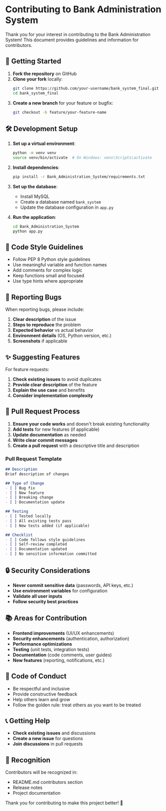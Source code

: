 # Contributing to Bank Administration System

Thank you for your interest in contributing to the Bank Administration System! This document provides guidelines and information for contributors.

## 🚀 Getting Started

1. **Fork the repository** on GitHub
2. **Clone your fork** locally:
   ```bash
   git clone https://github.com/your-username/bank_system_final.git
   cd bank_system_final
   ```
3. **Create a new branch** for your feature or bugfix:
   ```bash
   git checkout -b feature/your-feature-name
   ```

## 🛠️ Development Setup

1. **Set up a virtual environment**:
   ```bash
   python -m venv venv
   source venv/bin/activate  # On Windows: venv\Scripts\activate
   ```

2. **Install dependencies**:
   ```bash
   pip install -r Bank_Administration_System/requirements.txt
   ```

3. **Set up the database**:
   - Install MySQL
   - Create a database named `bank_system`
   - Update the database configuration in `app.py`

4. **Run the application**:
   ```bash
   cd Bank_Administration_System
   python app.py
   ```

## 📝 Code Style Guidelines

- Follow PEP 8 Python style guidelines
- Use meaningful variable and function names
- Add comments for complex logic
- Keep functions small and focused
- Use type hints where appropriate

## 🐛 Reporting Bugs

When reporting bugs, please include:

1. **Clear description** of the issue
2. **Steps to reproduce** the problem
3. **Expected behavior** vs actual behavior
4. **Environment details** (OS, Python version, etc.)
5. **Screenshots** if applicable

## ✨ Suggesting Features

For feature requests:

1. **Check existing issues** to avoid duplicates
2. **Provide clear description** of the feature
3. **Explain the use case** and benefits
4. **Consider implementation complexity**

## 🔄 Pull Request Process

1. **Ensure your code works** and doesn't break existing functionality
2. **Add tests** for new features (if applicable)
3. **Update documentation** as needed
4. **Write clear commit messages**
5. **Create a pull request** with a descriptive title and description

### Pull Request Template

```markdown
## Description
Brief description of changes

## Type of Change
- [ ] Bug fix
- [ ] New feature
- [ ] Breaking change
- [ ] Documentation update

## Testing
- [ ] Tested locally
- [ ] All existing tests pass
- [ ] New tests added (if applicable)

## Checklist
- [ ] Code follows style guidelines
- [ ] Self-review completed
- [ ] Documentation updated
- [ ] No sensitive information committed
```

## 🔒 Security Considerations

- **Never commit sensitive data** (passwords, API keys, etc.)
- **Use environment variables** for configuration
- **Validate all user inputs**
- **Follow security best practices**

## 📚 Areas for Contribution

- **Frontend improvements** (UI/UX enhancements)
- **Security enhancements** (authentication, authorization)
- **Performance optimizations**
- **Testing** (unit tests, integration tests)
- **Documentation** (code comments, user guides)
- **New features** (reporting, notifications, etc.)

## 🤝 Code of Conduct

- Be respectful and inclusive
- Provide constructive feedback
- Help others learn and grow
- Follow the golden rule: treat others as you want to be treated

## 📞 Getting Help

- **Check existing issues** and discussions
- **Create a new issue** for questions
- **Join discussions** in pull requests

## 🎉 Recognition

Contributors will be recognized in:
- README.md contributors section
- Release notes
- Project documentation

Thank you for contributing to make this project better! 🚀
